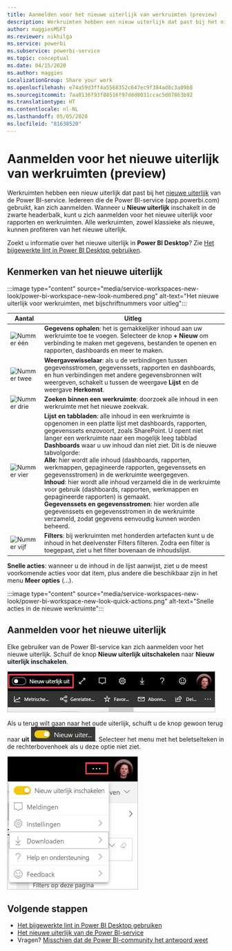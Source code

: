 ```yaml
---
title: Aanmelden voor het nieuwe uiterlijk van werkruimten (preview)
description: Werkruimten hebben een nieuw uiterlijk dat past bij het nieuwe uiterlijk van de Power BI-service.
author: maggiesMSFT
ms.reviewer: nikhilga
ms.service: powerbi
ms.subservice: powerbi-service
ms.topic: conceptual
ms.date: 04/15/2020
ms.author: maggies
LocalizationGroup: Share your work
ms.openlocfilehash: e74a59d3ff4a5568352c647ec9f384ad8c3a09b8
ms.sourcegitcommit: 7aa0136f93f88516f97ddd8031ccac5d07863b92
ms.translationtype: HT
ms.contentlocale: nl-NL
ms.lasthandoff: 05/05/2020
ms.locfileid: "81638520"
---
```

# <a name="opt-in-to-the-workspace-new-look-preview"></a>Aanmelden voor het nieuwe uiterlijk van werkruimten (preview)

Werkruimten hebben een nieuw uiterlijk dat past bij het [nieuwe uiterlijk](../service-new-look.md) van de Power BI-service. Iedereen die de Power BI-service (app.powerbi.com) gebruikt, kan zich aanmelden. Wanneer u **Nieuw uiterlijk** inschakelt in de zwarte headerbalk, kunt u zich aanmelden voor het nieuwe uiterlijk voor rapporten en werkruimten. Alle werkruimten, zowel klassieke als nieuwe, kunnen profiteren van het nieuwe uiterlijk.

Zoekt u informatie over het nieuwe uiterlijk in **Power BI Desktop**? Zie [Het bijgewerkte lint in Power BI Desktop gebruiken](../desktop-ribbon.md).

## <a name="features-of-the-new-look"></a>Kenmerken van het nieuwe uiterlijk

:::image type="content" source="media/service-workspaces-new-look/power-bi-workspace-new-look-numbered.png" alt-text="Het nieuwe uiterlijk voor werkruimten, met bijschriftnummers voor uitleg":::

|Aantal  |Uitleg |
|---------|---------|
|  ![Nummer één](media/service-workspaces-new-look/circle-one.png)  | **Gegevens ophalen**: het is gemakkelijker inhoud aan uw werkruimte toe te voegen. Selecteer de knop **+ Nieuw** om verbinding te maken met gegevens, bestanden te openen en rapporten, dashboards en meer te maken.  |
| ![Nummer twee](media/service-workspaces-new-look/circle-two.png)  | **Weergavewisselaar**: als u de verbindingen tussen gegevensstromen, gegevenssets, rapporten en dashboards, en hun verbindingen met andere gegevensbronnen wilt weergeven, schakelt u tussen de weergave **Lijst** en de weergave **Herkomst**. |
| ![Nummer drie](media/service-workspaces-new-look/circle-three.png) | **Zoeken binnen een werkruimte**: doorzoek alle inhoud in een werkruimte met het nieuwe zoekvak.  |
| ![Nummer vier](media/service-workspaces-new-look/circle-four.png)  | **Lijst en tabbladen**: alle inhoud in een werkruimte is opgenomen in een platte lijst met dashboards, rapporten, gegevenssets enzovoort, zoals SharePoint. U opent niet langer een werkruimte naar een mogelijk leeg tabblad **Dashboards** waar u uw inhoud dan niet ziet. Dit is de nieuwe tabvolgorde: <br>**Alle**: hier wordt alle inhoud (dashboards, rapporten, werkmappen, gepagineerde rapporten, gegevenssets en gegevensstromen) in de werkruimte weergegeven. <br>**Inhoud**: hier wordt alle inhoud verzameld die in de werkruimte voor gebruik (dashboards, rapporten, werkmappen en gepagineerde rapporten) is gemaakt. <br>**Gegevenssets en gegevensstromen**: hier worden alle gegevenssets en gegevensstromen in de werkruimte verzameld, zodat gegevens eenvoudig kunnen worden beheerd. |
| ![Nummer vijf](media/service-workspaces-new-look/circle-five.png) | **Filters**: bij werkruimten met honderden artefacten kunt u de inhoud in het deelvenster Filters filteren. Zodra een filter is toegepast, ziet u het filter bovenaan de inhoudslijst. |

**Snelle acties**: wanneer u de inhoud in de lijst aanwijst, ziet u de meest voorkomende acties voor dat item, plus andere die beschikbaar zijn in het menu **Meer opties** (...).

:::image type="content" source="media/service-workspaces-new-look/power-bi-workspace-new-look-quick-actions.png" alt-text="Snelle acties in de nieuwe werkruimte":::

## <a name="opt-in-to-the-new-look"></a>Aanmelden voor het nieuwe uiterlijk

Elke gebruiker van de Power BI-service kan zich aanmelden voor het nieuwe uiterlijk. Schuif de knop **Nieuw uiterlijk uitschakelen** naar **Nieuw uiterlijk inschakelen**.

![Aanmelden voor het nieuwe uiterlijk](media/service-workspaces-new-look/power-bi-new-look-off.png)

Als u terug wilt gaan naar het oude uiterlijk, schuift u de knop gewoon terug naar **uit** ![Nieuw uiterlijk aan](media/service-workspaces-new-look/power-bi-new-look-toggle-on.png). Selecteer het menu met het beletselteken in de rechterbovenhoek als u deze optie niet ziet.

![Afmelden voor het nieuwe uiterlijk](media/service-workspaces-new-look/power-bi-new-look-on.png)

## <a name="next-steps"></a>Volgende stappen

- [Het bijgewerkte lint in Power BI Desktop gebruiken](../desktop-ribbon.md)
- [Het nieuwe uiterlijk van de Power BI-service](../service-new-look.md)
- Vragen? [Misschien dat de Power BI-community het antwoord weet](https://community.powerbi.com/)

